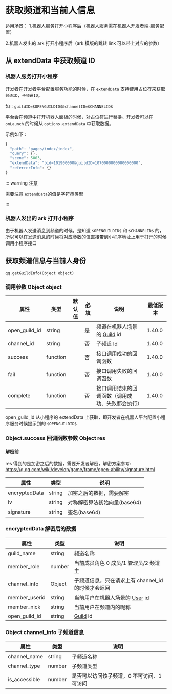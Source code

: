 # 获取频道和当前人信息

适用场景： 1.机器人服务打开小程序后（机器人服务需在机器人开发者端-服务配置）

2.机器人发出的 ark 打开小程序后（ark 模版的跳转 link 可以带上对应的参数）

## 从 extendData 中获取频道 ID

### 机器人服务打开小程序

开发者在开发者平台配置服务功能的时候，在 `extendData` 支持使用占位符来获取`频道ID`，`子频道ID`。

如：`guildID=$OPENGUILDID$&channelID=$CHANNELID$`

平台会在频道中打开机器人面板的时候，对占位符进行替换。开发者可以在 `onLaunch` 的时候从 `options.extendData` 中获取数据。

示例如下：

```js
{
  "path": "pages/index/index",
  "query": {},
  "scene": 5003,
  "extendData": "bid=101900000&guildID=1070000000000000000",
  "referrerInfo": {}
}
```

::: warning 注意

需要注意 `extendData`的值是字符串类型

:::

### 机器人发出的 ark 打开小程序

由于机器人发送消息到频道的时候，是知道 `$OPENGUILDID$` 和 `$CHANNELID$` 的，所以可以在发送消息的时候将对应参数的值直接带到小程序地址上用于打开的时候调用小程序接口

## 获取频道信息与当前人身份

`qq.getGuildInfo(Object object)`

### 调用参数 Object object

| 属性          | 类型     | 默认值 | 必填 | 说明                                                           | 最低版本 |
| ------------- | -------- | ------ | ---- | -------------------------------------------------------------- | -------- |
| open_guild_id | string   |        | 是   | 频道在机器人场景的 [Guild](../openapi/guild/model.md#guild) id | 1.40.0   |
| channel_id    | string   |        | 否   | 子频道 Id                                                      | 1.40.0   |
| success       | function |        | 否   | 接口调用成功的回调函数                                         | 1.40.0   |
| fail          | function |        | 否   | 接口调用失败的回调函数                                         | 1.40.0   |
| complete      | function |        | 否   | 接口调用结束的回调函数（调用成功、失败都会执行）               | 1.40.0   |

open_guild_id 从小程序的 extendData 上获取，即开发者在机器人平台配置小程序服务时候提示到的 `$OPENGUILDID$`

### Object.success 回调函数参数 Object res

#### 解密前

res 得到的是加密之后的数据，需要开发者解密，解密方案参考: https://q.qq.com/wiki/develop/game/frame/open-ability/signature.html

| 属性          | 类型   | 说明                         |
| ------------- | ------ | ---------------------------- |
| encryptedData | string | 加密之后的数据，需要解密     |
| iv            | string | 对称解密算法初始向量(base64) |
| signature     | string | 签名(base64)                 |

### encryptedData 解密后的数据

| 属性          | 类型   | 说明                                                            |
| ------------- | ------ | --------------------------------------------------------------- |
| guild_name    | string | 频道名称                                                        |
| member_role   | number | 当前成员角色 0 成员/1 管理员/2 频道主                           |
| channel_info  | Object | 子频道信息，只在请求上有 channel_id 的时候才会返回              |
| member_userid | string | 当前用户在机器人场景的 [User](../openapi/user/model.md#user) id |
| member_nick   | string | 当前用户在频道内的昵称                                          |
| open_guild_id | string | [Guild](../openapi/guild/model.md#guild) id                     |

### Object channel_info 子频道信息

| 属性          | 类型   | 说明                                       |
| ------------- | ------ | ------------------------------------------ |
| channel_name  | string | 子频道名称                                 |
| channel_type  | number | 子频道类型                                 |
| is_accessible | number | 是否可以访问该子频道，0 不可访问、1 可访问 |
